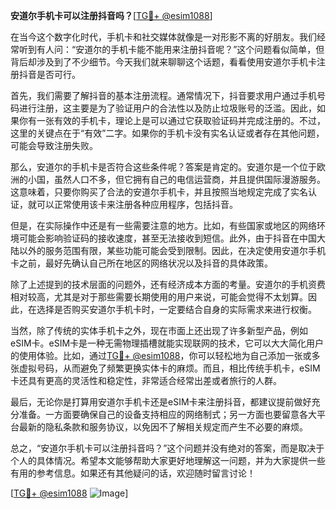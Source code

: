 **安道尔手机卡可以注册抖音吗？**[[TG💪+ @esim1088](https://t.me/s/esim1088)]

在当今这个数字化时代，手机卡和社交媒体就像是一对形影不离的好朋友。我们经常听到有人问：“安道尔的手机卡能不能用来注册抖音呢？”这个问题看似简单，但背后却涉及到了不少细节。今天我们就来聊聊这个话题，看看使用安道尔手机卡注册抖音是否可行。

首先，我们需要了解抖音的基本注册流程。通常情况下，抖音要求用户通过手机号码进行注册，这主要是为了验证用户的合法性以及防止垃圾账号的泛滥。因此，如果你有一张有效的手机卡，理论上是可以通过它获取验证码并完成注册的。不过，这里的关键点在于“有效”二字。如果你的手机卡没有实名认证或者存在其他问题，可能会导致注册失败。

那么，安道尔的手机卡是否符合这些条件呢？答案是肯定的。安道尔是一个位于欧洲的小国，虽然人口不多，但它拥有自己的电信运营商，并且提供国际漫游服务。这意味着，只要你购买了合法的安道尔手机卡，并且按照当地规定完成了实名认证，就可以正常使用该卡来注册各种应用程序，包括抖音。

但是，在实际操作中还是有一些需要注意的地方。比如，有些国家或地区的网络环境可能会影响验证码的接收速度，甚至无法接收到短信。此外，由于抖音在中国大陆以外的服务范围有限，某些功能可能会受到限制。因此，在决定使用安道尔手机卡之前，最好先确认自己所在地区的网络状况以及抖音的具体政策。

除了上述提到的技术层面的问题外，还有经济成本方面的考量。安道尔的手机资费相对较高，尤其是对于那些需要长期使用的用户来说，可能会觉得不太划算。因此，在选择是否购买安道尔手机卡时，一定要结合自身的实际需求来进行权衡。

当然，除了传统的实体手机卡之外，现在市面上还出现了许多新型产品，例如eSIM卡。eSIM卡是一种无需物理插槽就能实现联网的技术，它可以大大简化用户的使用体验。比如，通过[TG💪+ @esim1088](https://t.me/s/esim1088)，你可以轻松地为自己添加一张或多张虚拟号码，从而避免了频繁更换实体卡的麻烦。而且，相比传统手机卡，eSIM卡还具有更高的灵活性和稳定性，非常适合经常出差或者旅行的人群。

最后，无论你是打算用安道尔手机卡还是eSIM卡来注册抖音，都建议提前做好充分准备。一方面要确保自己的设备支持相应的网络制式；另一方面也要留意各大平台最新的隐私条款和服务协议，以免因不了解相关规定而产生不必要的麻烦。

总之，“安道尔手机卡可以注册抖音吗？”这个问题并没有绝对的答案，而是取决于个人的具体情况。希望本文能够帮助大家更好地理解这一问题，并为大家提供一些有用的参考信息。如果还有其他疑问的话，欢迎随时留言讨论！

[[TG💪+ @esim1088](https://t.me/s/esim1088) ![Image](https://i.postimg.cc/4NQfJmqS/Snipaste-2025-05-13-00-14-12.png)]